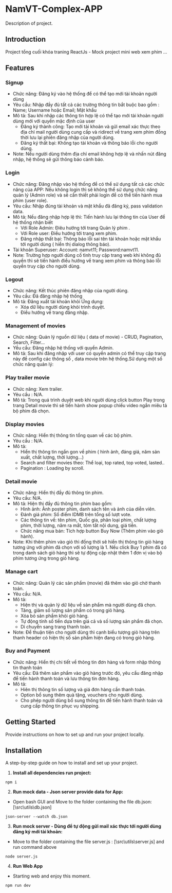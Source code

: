 # NamVT-Complex-APP

Description of project.

## Introduction

Project tổng cuối khóa traning ReactJs - Mock project mini web xem phim ...

## Features

### Signup
- Chức năng: Đăng ký vào hệ thống để có thể tạo mới tài khoản người dùng
- Yêu cầu: Nhập đầy đủ tất cả các trường thông tin bắt buộc bao gồm : Name; Username hoặc Email; Mật khẩu
- Mô tả: Sau khi nhập các thông tin hợp lệ có thể tạo mới tài khoản người dùng mới với quyền mặc định của user
    - Đăng ký thành công: Tạo mới tài khoản và gửi email xác thực theo địa chỉ mail người dùng cung cấp và ridirect về trang xem phim đồng thời lưu lại phiên đăng nhập của người dùng.
    - Đăng ký thất bại: Không tạo tài khoản và thông báo lỗi cho người dùng.
- Note: Nếu người dùng thêm địa chỉ email không hợp lệ và nhấn nút đăng nhập, hệ thống sẽ gửi thông báo cảnh báo.
### Login
-  Chức năng: Đăng nhập vào hệ thống để có thể sử dụng tất cả các chức năng của APP: Nếu không login thì sẽ không thể sử dụng chức năng quản lý (Admin role) và sẽ cần thiết phải login để có thể tiến hành mua phim (user role).
- Yêu cầu: Nhập đúng tài khoản và mật khẩu đã đăng ký, pass validation data.
- Mô tả: Nếu đăng nhập hợp lệ thì: Tiến hành lưu lại thông tin của User để hệ thống nhận biết
    - Với Role Admin: Điêu hướng tới trang Quản lý phim .
    - Với Role user: Điều hướng tới trang xem phim.
    - Đăng nhập thất bại: Thông báo lỗi sai tên tài khoản hoặc mật khẩu tới người dùng ( hiển thị dialog thông báo).
- Tài khoản Superuser: Account: namvt11; Password:namvt11.
- Note: Trường hợp người dùng cố tình truy cập trang web khi không đủ quyền thì sẽ tiến hành điều hướng về trang xem phim và thông báo lỗi quyền truy cập cho người dùng.

### Logout
- Chức năng: Kết thúc phiên đăng nhập của người dùng.
- Yêu cầu: Đã đăng nhập hệ thống
- Mô tả: Đăng xuất tài khoản khỏi Ứng dụng: 
    - Xóa dữ liệu người dùng khỏi trình duyệt.
    - Điều hướng về trang đăng nhập.

### Management of movies
- Chức năng: Quản lý nguồn dữ liệu ( data of movie) - CRUD, Pagination, Search, Filter...
- Yều cầu: Đăng nhập hệ thống với quyền Admin.
- Mô tả: Sau khi đăng nhập với user có quyền admin có thể truy cập trang này đề config các thông số , data movie trên hệ thống.Sử dụng một số chức năng quản lý: 

### Play trailer movie
- Chức năng: Xem trailer.
- Yêu cầu : N/A.
- Mô tả: Trong quá trình duyệt web khi người dùng click button Play trong trang Detail movie thì sẽ tiến hành show popup chiếu video ngắn miêu tả bộ phim đã chọn.

### Display movies
- Chức năng: Hiển thị thông tin tổng quan về các bộ phim.
- Yêu cầu : N/A.
- Mô tả: 
    - Hiển thị thông tin ngắn gon về phim ( hình ảnh, đáng giá, năm sản xuất, chất lượng, thời lượng...)
    - Search and filter movies theo: Thể loại, top rated, top voted, lasted..
    - Pagination : Loading by scroll.
### Detail movie
- Chức năng: Hiển thị đầy đủ thông tin phim.
- Yêu cầu: N/A.
- Mô tả: Hiện thị đầy đủ thông tin phim bao gồm: 
    - Hình ảnh: Ảnh poster phim, danh sách tên và ảnh của diễn viên.
    - Đánh giá phim: Số điểm IDMB trên tổng  số lượt vote.
    - Các thông tin về: tên phim, Quốc gia, phân loại phim, chất lượng phim, thời lượng, năm ra mắt, tóm tắt nội dung, giá tiền.
    - Chức năng mua bán: Tích hợp button Buy Now (Thêm phim vào giỏ hành).
- Note: Khi thêm phim vào giỏ thì đồng thời sẽ hiển thị thông tin giỏ hàng tương ứng với phim đã chọn với số lượng là 1. Nếu click Buy 1 phim đã có trong danh sách giỏ hàng thì sẽ tự động cập nhật thêm 1 đơn vị vào bộ phim tương ứng trong giỏ hàng. 

### Manage cart
- Chức năng: Quản lý các sản phẩm (movie) đã thêm vào giỏ chờ thanh toán.
- Yêu cầu: N/A.
- Mô tả: 
    - Hiện thị và quản lý dữ liệu về sản phẩm mà người dùng đã chọn.
    - Tăng, giảm số lượng sản phẩm có trong giỏ hàng.
    - Xóa bỏ sản phẩm khỏi giỏ hàng.
    - Tự động tính số tiền dựa trên giá cả và số lượng sản phẩm đã chọn.
    - Di chuyển sang trang thanh toán.
- Note:  Để thuận tiện cho người dùng thì cạnh biểu tượng giỏ hàng trên thanh header có hiện thị số sản phẩm hiện đang có trong giỏ hàng.
### Buy and Payment
- Chức năng: Hiển thị chi tiết về thông tin đơn hàng và form nhập thông tin thanh toán
- Yêu cầu: Đã thêm sản phẩm vào giỏ hàng trước đó, yêu cẩu đăng nhập để tiến hành thanh toán và lưu thông tin đơn hàng.
- Mô tả: 
    - Hiên thị thông tin số lượng và giá đơn hàng cần thanh toán.
    - Option bổ sung thêm quà tặng, vouchers cho người dùng.
    - Cho phép người dùng bổ sung thông tin để tiến hành thanh toán và cung cấp thông tin phục vụ shipping.
## Getting Started

Provide instructions on how to set up and run your project locally.

## Installation

A step-by-step guide on how to install and set up your project.
1. **Install all dependencies run project:**
```
npm i
```

2. **Run mock data - Json server provide data for App:**
- Open bash GUI and Move to the folder containing the file db.json: [\src\utils\db.json]

```
json-server --watch db.json
```

3. **Run mock server  - Dùng để tự động gửi mail xác thực tới người dùng đăng ký mới tài khoản:**
- Move to the folder containing the file server.js : [\src\utils\server.js] and run command above

```
node server.js
```
4. **Run Web App**
- Starting web and enjoy this moment.
```
npm run dev
```